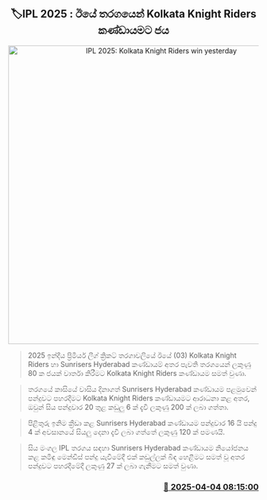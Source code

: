 <p align='center'><b><h2 align='center' title='IPL 2025: Kolkata Knight Riders win yesterday's match'>🏷IPL 2025 : ඊයේ තරගයෙන් Kolkata Knight Riders කණ්ඩායමට ජය</h2></b></p>
<p align='center'><img src='https://helakuru.sgp1.cdn.digitaloceanspaces.com/esana/images/lib/ipl-2025-new.jpg' width='600' alt='IPL 2025: Kolkata Knight Riders win yesterday's match'></p>

> 2025 ඉන්දීය ප්‍රිමියර් ලීග් ක්‍රිකට් තරගාවලියේ ඊයේ (03) Kolkata Knight Riders හා Sunrisers Hyderabad කණ්ඩ‍ායම් අතර පැවති තරගයෙන් ලකුණු 80 ක ජයක් වාර්තා කිරීමට Kolkata Knight Riders කණ්ඩායම සමත් වුණා.

> තරගයේ කාසියේ වාසිය දිනාගත් Sunrisers Hyderabad කණ්ඩායම පළමුවෙන් පන්දුවට පහරදීමට Kolkata Knight Riders කණ්ඩ‍ායමට ආරාධනා කළ අතර, ඔවුන් සිය පන්දුවාර 20 තුළ කඩුලු 6 ක් දැවී ලකුණු 200 ක් ලබා ගත්තා.

> පිළිතුරු ඉනිම ක්‍රීඩා කළ Sunrisers Hyderabad කණ්ඩායම පන්දුවාර 16 යි පන්දු 4 ක් අවසානයේ සියලු දෙනා දැවී ලබා ගත්තේ ලකුණු 120 ක් පමණයි.

> සිය මංගල IPL තරගය සඳහා Sunrisers Hyderabad කණ්ඩ‍ායම නියෝජනය කළ කමිඳු මෙන්ඩිස් පන්දු යැවීමේදී එක් කඩුල්ලක් බිඳ හෙළීමට සමත් වූ අතර පන්දුවට පහරදීමේදී ලකුණු 27 ක් ලබා ගැනීමට සමත් වුණා.



<h3 align='right'><a href='https://www.helakuru.lk/esana/p/108921/'>📅 2025-04-04 08:15:00</a></h3>
